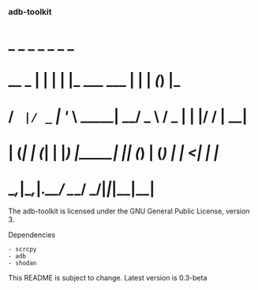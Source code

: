 ### adb-toolkit
#               _ _           _              _ _    _ _  
#      __ _  __| | |__       | |_ ___   ___ | | | _(_) |_ 
#     / _` |/ _` | '_ \ _____| __/ _ \ / _ \| | |/ / | __|
#    | (_| | (_| | |_) |_____| || (_) | (_) | |   <| | |_ 
#     \__,_|\__,_|_.__/       \__\___/ \___/|_|_|\_\_|\__|

The adb-toolkit is licensed under the GNU General Public License, version 3.

Dependencies

    - scrcpy
    - adb
    - shodan

This README is subject to change.
Latest version is 0.3-beta